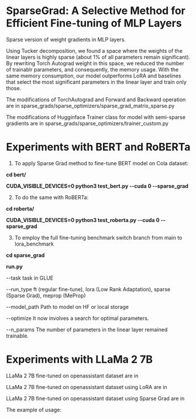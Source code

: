 # SparseGrad: A Selective Method for Efficient Fine-tuning of MLP Layers
Sparse version of weight gradients in MLP layers.

Using Tucker decomposition, we found a space where the weights of the linear layers is highly sparse (about 1% of all parameters remain significant). By rewriting Torch Autograd weight in this space, we reduced the number of trainablr parameters, and consequently, the memory usage. With the same memory consumption, our model outperforms LoRA and baselines that select the most significant parameters in the linear layer and train only those.

The modifications of TorchAutograd and Forward and Backward  operation are in sparse_grads/sparse_optimizers/sparse_grad_matrix_sparse.py

The modifications of Hugginface Trainer class for model with semi-sparse gradients are in sparse_grads/sparse_optimizers/trainer_custom.py

# Experiments with BERT and RoBERTa

1. To apply Sparse Grad method to fine-tune BERT model on Cola dataset:
   
**cd bert/**

**CUDA_VISIBLE_DEVICES=0 python3 test_bert.py --cuda 0 --sparse_grad**

2. To do the same with RoBERTa:
   
**cd roberta/**

**CUDA_VISIBLE_DEVICES=0 python3 test_roberta.py --cuda 0 --sparse_grad**

3. To employ the full fine-tuning benchmark
switch branch from main to lora_benchmark

**cd sparse_grad**

**run.py** 

--task task in GLUE 

--run_type ft (regular fine-tune), lora (Low Rank Adaptation), sparse (Sparse Grad), meprop (MeProp) 

--model_path Path to model on HF or local storage 

--optimize It now involves a search for optimal parameters. 

--n_params The number of parameters in the linear layer remained trainable.

# Experiments with LLaMa 2 7B

LLaMa 2 7B fine-tuned on openassistant dataset are in

LLaMa 2 7B fine-tuned on openassistant dataset using LoRA are in

LLaMa 2 7B fine-tuned on openassistant dataset using Sparse Grad are in

The example of usage:




